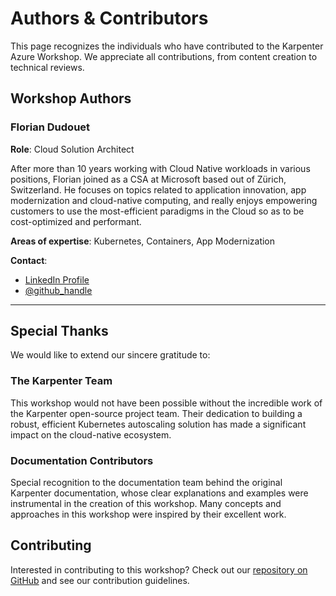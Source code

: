 # Authors & Contributors

This page recognizes the individuals who have contributed to the Karpenter Azure Workshop. We appreciate all contributions, from content creation to technical reviews.

## Workshop Authors

### Florian Dudouet

**Role**: Cloud Solution Architect

After more than 10 years working with Cloud Native workloads in various positions, Florian joined as a CSA at Microsoft based out of Zürich, Switzerland. He focuses on topics related to application innovation, app modernization and cloud-native computing, and really enjoys empowering customers to use the most-efficient paradigms in the Cloud so as to be cost-optimized and performant. 

**Areas of expertise**: Kubernetes, Containers, App Modernization

**Contact**: 

- [LinkedIn Profile](https://linkedin.com/in/floriandudouet)
- [@github_handle](https://github.com/fdtmsft)

---

<!-- ## Contributors

The following individuals have also contributed to this workshop:

- [Contributor Name] - [Brief contribution description]
- [Contributor Name] - [Brief contribution description] -->

## Special Thanks

We would like to extend our sincere gratitude to:

### The Karpenter Team

This workshop would not have been possible without the incredible work of the Karpenter open-source project team. Their dedication to building a robust, efficient Kubernetes autoscaling solution has made a significant impact on the cloud-native ecosystem.

### Documentation Contributors

Special recognition to the documentation team behind the original Karpenter documentation, whose clear explanations and examples were instrumental in the creation of this workshop. Many concepts and approaches in this workshop were inspired by their excellent work.

## Contributing

Interested in contributing to this workshop? Check out our [repository on GitHub](https://github.com/fdtmsft/karpenter-azure-workshop) and see our contribution guidelines.
